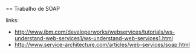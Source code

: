 == Trabalho de SOAP

links:
- http://www.ibm.com/developerworks/webservices/tutorials/ws-understand-web-services1/ws-understand-web-services1.html
- http://www.service-architecture.com/articles/web-services/soap.html
